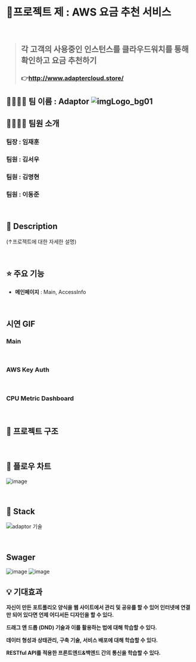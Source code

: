 # 📝프로젝트 제 : AWS 요금 추천 서비스

<br/>

> ## 각 고객의 사용중인 인스턴스를 클라우드워치를 통해 확인하고 요금 추천하기
> ### 👉http://www.adaptercloud.store/

## 👨‍👩‍👦‍👦 팀 이름 : Adaptor ![imgLogo_bg01](https://github.com/myeonghyun-7011/AWS_API_Project1/assets/66741997/c22a7fa6-1047-48f9-927b-44a485b93682)



## 👨‍👩‍👦‍👦 팀원 소개 
### 팀장 : 임재훈
### 팀원 : 김서우
### 팀원 : 김명현
### 팀원 : 이동준
<br/>


## 📖 Description
(↑프로젝트에 대한 자세한 설명)


<br/>

## ⭐ 주요 기능
- **메인페이지** : Main, AccessInfo

<br/>


## 시연 GIF

### Main

<br>

### AWS Key Auth

<br>

### CPU Metric Dashboard

<br>

## 🔨 프로젝트 구조

<br/>

## 🔨 플로우 차트
![image](https://github.com/myeonghyun-7011/AWS_API_Project1/assets/66741997/111a645a-8fa5-4d3b-81bf-b78b5a1c979e)

<br/>

## 🔧 Stack
![adaptor 기술](https://github.com/myeonghyun-7011/AWS_API_Project1/assets/66741997/678a7f66-727a-4a98-9173-f51636a3e60c)



<br/>

## Swager
![image](https://github.com/myeonghyun-7011/AWS_API_Project1/assets/66741997/a00629b9-0eca-43c2-98ae-bd81e4cfecf3)
![image](https://github.com/myeonghyun-7011/AWS_API_Project1/assets/66741997/927c9d8b-8cbb-4fe2-a9f8-2ab540b44ee3)


## 💡 기대효과

**자신이 만든 포트폴리오 양식을 웹 사이트에서 관리 및 공유를 할 수 있어 인터넷에 연결만 되어 있다면 언제 어디서든 디자인을 할 수 있다.**

**드래그 앤 드롭 (DND) 기술과 이를 활용하는 법에 대해 학습할 수 있다.**

**데이터 형성과 상태관리, 구축 기술, 서비스 배포에 대해 학습할 수 있다.**

**RESTful API를 적용한 프론트엔드&백엔드 간의 통신을 학습할 수 있다.**

<br/>
